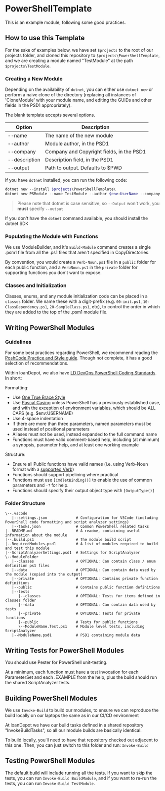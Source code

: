 # PowerShellTemplate

This is an example module, following some good practices.

## How to use this Template

For the sake of examples below, we have set `$projects` to the root of our projects folder, and  cloned this repository to `$projects\PowerShellTemplate`, and we are creating a module named "TestModule" at the path `$projects\TestModule`.

### Creating a New Module

Depending on the availability of `dotnet`, you can either use `dotnet new` or perform a naive clone of the directory (replacing all instances of 'CloneModule' with your module name, and editing the GUIDs and other fields in the PSD1 appropriately).

The blank template accepts several options.

|    Option     |                Description                |
| ------------- | ----------------------------------------- |
| --name        | The name of the new module                |
| --author      | Module author, in the PSD1                |
| --company     | Company and Copyright fields, in the PSD1 |
| --description | Description field, in the PSD1            |
| --output      | Path to output. Defaults to $PWD          |

If you have `dotnet` installed, you can run the following code:

```PowerShell
dotnet new --install $projects\PowerShellTemplate\
dotnet new PSModule --name TestModule --author $env:UserName --company $CompanyName --description $DescriptionOfModule --output $projects\TestModule
```

> Please note that dotnet is case sensitive, so `--Output` won't work, you **must** specify `--output`

If you don't have the `dotnet` command available, you should install the dotnet SDK

### Populating the Module with Functions

We use ModuleBuilder, and it's `Build-Module` command creates a single .psm1 file from all the .ps1 files that aren't specified in CopyDirectories.

By convention, you would create a `Verb-Noun.ps1` file in a `public` folder for each public function, and a `VerbNoun.ps1` in the `private` folder for supporting functions you don't want to expose.

### Classes and Initialization

Classes, enums, and any module initialization code can be placed in a `classes` folder. We name these with a digit-prefix (e.g. `00-init.ps1`, `10-ClassDependency.ps1`, `20-SampleClass.ps1`, etc), to control the order in which they are added to the top of the .psm1 module file.

## Writing PowerShell Modules

### Guidelines

For some best practices regarding PowerShell, we recommend reading the [PoshCode Practice and Style guide](https://github.com/PoshCode/PowerShellPracticeAndStyle). Though not complete, it has a good selection of recommendations.

Within loanDepot, we also have [LD DevOps PowerShell Coding Standards](https://confluence.loandepot.com/display/DEV/LD+DevOps+PowerShell+Coding+Standards). In short:

Formatting:

- Use [One True Brace Style](https://en.wikipedia.org/wiki/Indent_style#Variant:_1TBS_.28OTBS.29)
- Use [Pascal Casing](https://en.wikipedia.org/wiki/PascalCase) unless PowerShell has a previously established case, and with the exception of environment variables, which should be ALL CAPS (e.g. $env:USERNAME)
- Use 4-space indentation
- If there are more than three parameters, named parameters must be used instead of positional parameters
- Aliases must not be used, instead expanded to the full command name
- Functions must have valid comment-based help, including (at minimum) a synopsis, parameter help, and at least one working example

Structure:

- Ensure all Public functions have valid names (i.e. using Verb-Noun format with a [supported Verb](https://msdn.microsoft.com/en-us/library/ms714428(v=vs.85).aspx))
- Functions should support pipelining where practical
- Functions must use `[CmdletBinding()]` to enable the use of common parameters and `-?` for help.
- Functions should specify their output object type with `[OutputType()]`

### Folder Structure

```
\--.vscode
   |--settings.json             # Configuration for VSCode (including PowerShell code formatting and script analyzer settings)
   |--tasks.json                # Common PowerShell related tasks
|--README.md                    # A readme, containing useful information about the module
|--.build.ps1                   # The module build script
|--RequiredModules.psd1         # A list of modules required to build and test this module
|--ScriptAnalyzerSettings.psd1  # Settings for ScriptAnalyzer
\--ModuleFolder
   |--classes                   # OPTIONAL: Can contain class / enum definition ps1 files
   |--data                      # OPTIONAL: Can contain data used by the module (copied into the output)
   |--private                   # OPTIONAL: Contains private function definitions
   |--public                    # Contains public function definitions
   |--tests
      |--classes                # OPTIONAL: Tests for items defined in classes folder
      |--data                   # OPTIONAL: Can contain data used by tests
      |--private                # OPTIONAL: Tests for private functions
      |--public                 # Tests for public functions
      \--ModuleName.Test.ps1    # Module level tests, including ScriptAnalyzer
   |--ModuleName.psd1           # PSD1 containing module data
```

## Writing Tests for PowerShell Modules

You should use Pester for PowerShell unit-testing.

At a minimum, each function must have a test invocation for each ParameterSet and each .EXAMPLE from the help, plus the build should run the shared ScriptAnalyzer tests.

## Building PowerShell Modules

We use `Invoke-Build` to build our modules, to ensure we can reproduce the build locally on our laptops the same as in our CI/CD environment

At loanDepot we have our build tasks defined in a shared repository "InvokeBuildTasks", so all our module builds are basically identical.

To build locally, you'll need to have that repository checked out adjacent to this one. Then, you can just switch to this folder and run: `Invoke-Build`

## Testing PowerShell Modules

The default build will include running all the tests. If you want to skip the tests, you can run `Invoke-Build BuildModule`, and if you want to re-run the tests, you can run `Invoke-Build TestModule`.
